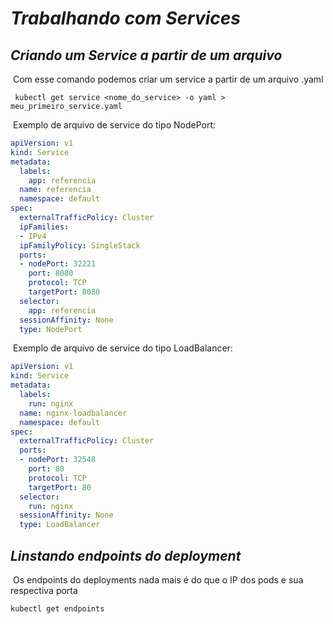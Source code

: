 # ***Trabalhando com Services***

## ***Criando um Service a partir de um arquivo***

​	Com esse comando podemos criar um service a partir de um arquivo .yaml

```shell
 kubectl get service <nome_do_service> -o yaml > meu_primeiro_service.yaml
```

​	Exemplo de arquivo de service do tipo NodePort:

```yaml
apiVersion: v1
kind: Service
metadata:
  labels:
    app: referencia
  name: referencia
  namespace: default
spec:
  externalTrafficPolicy: Cluster
  ipFamilies:
  - IPv4
  ipFamilyPolicy: SingleStack
  ports:
  - nodePort: 32221
    port: 8080
    protocol: TCP
    targetPort: 8080
  selector:
    app: referencia
  sessionAffinity: None
  type: NodePort
```

​	Exemplo de arquivo de service do tipo LoadBalancer:
```yaml
apiVersion: v1
kind: Service
metadata:
  labels:
    run: nginx
  name: nginx-loadbalancer
  namespace: default
spec:
  externalTrafficPolicy: Cluster
  ports:
  - nodePort: 32548
    port: 80
    protocol: TCP
    targetPort: 80
  selector:
    run: nginx
  sessionAffinity: None
  type: LoadBalancer
```

## ***Linstando endpoints do deployment***

​	Os endpoints do deployments nada mais é do que o IP dos pods e sua respectiva porta 

```shell
kubectl get endpoints
```

